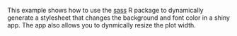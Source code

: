 This example shows how to use the [sass](https://github.com/rstudio/sass) R package to dynamically generate a stylesheet that changes the background and font color in a shiny app. The app also allows you to dynmically resize the plot width.
